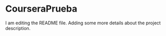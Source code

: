 # CourseraPrueba
I am editing the README file. Adding some more details about the project description.
